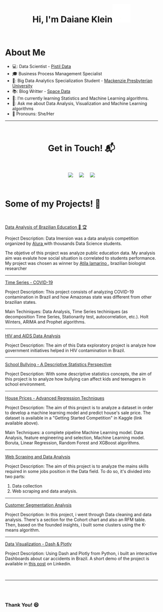 

<h1 align="center">Hi, I'm Daiane Klein<a><img src="https://github.com/Kathryn-Jie/Kathryn-Jie/blob/main/wave.gif" width="60px"/></h1>
<Br>
<h1>About Me</h1>


- 💻: Data Scientist -  <a href="https://www.pistildata.com/">Pistil Data</a>
- 🎓 Business Process Management Specialist
- 🏫: Big Data Analytics Specialization Student - <a href= "https://www.mackenzie.br/en/universidade/meet-the-university/"> Mackenzie Presbyterian University </a> 
- 📚: Blog Writter - <a href= "https://spacedata.com.br/members/daiane-klein/posts/"> Space Data</a> 
- 🌱: I’m currently learning Statistics and Machine Learning algorithms.
- 💬: Ask me about Data Analysis, Visualization and Machine Learning algorithms
- 💬   Pronouns: She/Her
<hr>
<Br>
<h1 align="center">Get in Touch! 📬</h1>
<Br>
<p align="center">
<a href="https://www.linkedin.com/in/daiane-klein/" target="blank"><img align="center" src="https://img.shields.io/badge/LinkedIn-0077B5?style=for-the-badge&logo=linkedin&logoColor=white" /></a> &nbsp;&nbsp;&nbsp;  <a href="mailto:daiane.klein22@gmail.com" target="blank"><img align="center" src="https://img.shields.io/badge/Gmail-D14836?style=for-the-badge&logo=gmail&logoColor=white" /></a>    &nbsp;&nbsp;&nbsp;       <a href="hhttps://github.com/daianeklein" target="blank"><img align="center" src="https://img.shields.io/badge/GitHub-100000?style=for-the-badge&logo=github&logoColor=white" /></a>
</p>
  
<Br>
<h1>Some of my Projects! 🎨</h1>
<Br>
 
 <a href="https://github.com/daianeklein/imersao-dados-Alura">Data Analysis of Brazilian Education 🏅 🏆 </a>
  
Project Description: Data Imersion was a data analysis competition organized by <a href=https://www.alura.com.br> Alura </a> with thousands Data Science students.
  
The objetive of this project was analyze public education data. My analysis aim was evalute how social situation is correlated to students performance.
 My project was chosen as winner by  <a href=https://pt.wikipedia.org/wiki/Atila_Iamarino> Atila Iamarino </a> , brazilian biologist researcher

 ***
  
 <a href="https://github.com/daianeklein/bootcamp-Alura/blob/main/Desafio-Modulo4.ipynb">Time Series - COVID-19</a>
  
Project Description: This project consists of analyzing COVID-19 contamination in Brazil and how Amazonas state was different from other brazilian states.

 Main Techiniques: Data Analysis, Time Series techiniques (as decomposition Time Series, Stationarity test, autocorrelation, etc.). Holt Winters, ARIMA and Prophet algorithms.
  
 ***
  
 <a href="https://github.com/daianeklein/bootcamp-Alura/blob/main/Desafio-Modulo1.ipynb">HIV and AIDS Data Analysis</a>
  
Project Description: The aim of this Data exploratory project is analyze how government initiatives helped in HIV contamination in Brazil. 

 ***
  
 <a href="https://github.com/daianeklein/bootcamp-Alura/blob/main/Desafio-Modulo3.ipynb">School Bullying - A Descriptive Statistics Perspective</a>
  
Project Description: With some descriptive statistics concepts, the aim of this project is to analyze how bullying can affect kids and teenagers in school environment.
  
  ***
  
 <a href="https://github.com/daianeklein/House-Prices-advRegressionTechniques">House Prices - Advanced Regression Techniques</a>
  
Project Description: The aim of this project is to analyze a dataset in order to develop a machine learning model and predict house's sale price. The dataset is available in a "Getting Started Competition" in Kaggle (link available above).
  
 Main Techniques:  a complete pipeline Machine Learning model. Data Analysis, feature engineering and selection, Machine Learning model.
 Boruta, Linear Regression, Random Forest and XGBoost algorithms.
  
  ***
  
   <a href="https://github.com/daianeklein/jobs-stacks">Web Scraping and Data Analysis</a>
  
  Project Description: The aim of this project is to analyze the mains skills required in some jobs position in the Data field. To do so, it's divided into two parts: 
  
  1. Data collection
  2. Web scraping and data analysis.
  
  ***
  
  <a href="https://github.com/daianeklein/customer-segmentation/blob/main/customer-segmentation.ipynb">Customer Segmentation Analysis</a>
  
  Project Description: In this project, i went through Data cleaning and data analysis. There's a section for the Cohort chart and also an RFM table. Then, based on the founded insights, i built some clusters using the K-means algorithm.
  
  ***
  <a href="https://github.com/daianeklein/data-viz/tree/main/cars-accidents">Data Visualization - Dash & Plotly</a>
  
  Project Description: Using Dash and Plotly from Python, i built an interactive Dashboards about car accidents in Brazil. A short demo of the project is available in <a href="https://www.linkedin.com/feed/update/urn:li:activity:6934890333293936640/"> this post</a> on Linkedin.
  
<Br>
<hr>
<Br>
<Br>

### Thank You! 😄 

<Br>
